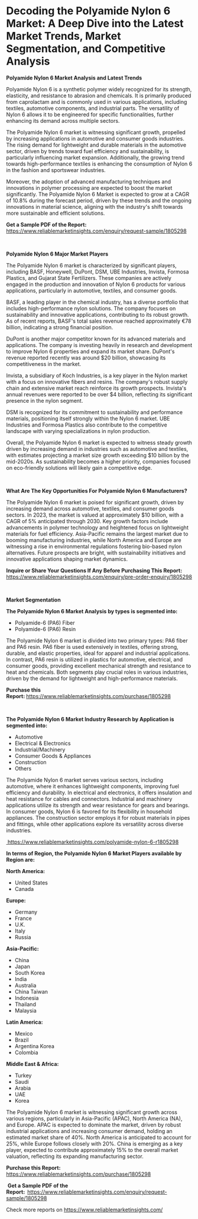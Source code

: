 <p><h1>Decoding the Polyamide Nylon 6 Market: A Deep Dive into the Latest Market Trends, Market Segmentation, and Competitive Analysis</h1></p><p><strong>Polyamide Nylon 6 Market Analysis and Latest Trends</strong></p>
<p><p>Polyamide Nylon 6 is a synthetic polymer widely recognized for its strength, elasticity, and resistance to abrasion and chemicals. It is primarily produced from caprolactam and is commonly used in various applications, including textiles, automotive components, and industrial parts. The versatility of Nylon 6 allows it to be engineered for specific functionalities, further enhancing its demand across multiple sectors.</p><p>The Polyamide Nylon 6 market is witnessing significant growth, propelled by increasing applications in automotive and consumer goods industries. The rising demand for lightweight and durable materials in the automotive sector, driven by trends toward fuel efficiency and sustainability, is particularly influencing market expansion. Additionally, the growing trend towards high-performance textiles is enhancing the consumption of Nylon 6 in the fashion and sportswear industries. </p><p>Moreover, the adoption of advanced manufacturing techniques and innovations in polymer processing are expected to boost the market significantly. The Polyamide Nylon 6 Market is expected to grow at a CAGR of 10.8% during the forecast period, driven by these trends and the ongoing innovations in material science, aligning with the industry's shift towards more sustainable and efficient solutions.</p></p>
<p><strong>Get a Sample PDF of the Report:&nbsp;</strong> <a href="https://www.reliablemarketinsights.com/enquiry/request-sample/1805298?utm_campaign=3005&utm_medium=2&utm_source=Github&utm_content=ia&utm_term=31032025&utm_id=polyamide-nylon-6">https://www.reliablemarketinsights.com/enquiry/request-sample/1805298</a></p>
<p>&nbsp;</p>
<p><strong>Polyamide Nylon 6 Major Market Players</strong></p>
<p><p>The Polyamide Nylon 6 market is characterized by significant players, including BASF, Honeywell, DuPont, DSM, UBE Industries, Invista, Formosa Plastics, and Gujarat State Fertilizers. These companies are actively engaged in the production and innovation of Nylon 6 products for various applications, particularly in automotive, textiles, and consumer goods.</p><p>BASF, a leading player in the chemical industry, has a diverse portfolio that includes high-performance nylon solutions. The company focuses on sustainability and innovative applications, contributing to its robust growth. As of recent reports, BASF's total sales revenue reached approximately €78 billion, indicating a strong financial position.</p><p>DuPont is another major competitor known for its advanced materials and applications. The company is investing heavily in research and development to improve Nylon 6 properties and expand its market share. DuPont's revenue reported recently was around $20 billion, showcasing its competitiveness in the market.</p><p>Invista, a subsidiary of Koch Industries, is a key player in the Nylon market with a focus on innovative fibers and resins. The company's robust supply chain and extensive market reach reinforce its growth prospects. Invista's annual revenues were reported to be over $4 billion, reflecting its significant presence in the nylon segment.</p><p>DSM is recognized for its commitment to sustainability and performance materials, positioning itself strongly within the Nylon 6 market. UBE Industries and Formosa Plastics also contribute to the competitive landscape with varying specializations in nylon production.</p><p>Overall, the Polyamide Nylon 6 market is expected to witness steady growth driven by increasing demand in industries such as automotive and textiles, with estimates projecting a market size growth exceeding $10 billion by the mid-2020s. As sustainability becomes a higher priority, companies focused on eco-friendly solutions will likely gain a competitive edge.</p></p>
<p>&nbsp;</p>
<p><strong>What Are The Key Opportunities For Polyamide Nylon 6 Manufacturers?</strong></p>
<p><p>The Polyamide Nylon 6 market is poised for significant growth, driven by increasing demand across automotive, textiles, and consumer goods sectors. In 2023, the market is valued at approximately $10 billion, with a CAGR of 5% anticipated through 2030. Key growth factors include advancements in polymer technology and heightened focus on lightweight materials for fuel efficiency. Asia-Pacific remains the largest market due to booming manufacturing industries, while North America and Europe are witnessing a rise in environmental regulations fostering bio-based nylon alternatives. Future prospects are bright, with sustainability initiatives and innovative applications shaping market dynamics.</p></p>
<p><strong>Inquire or Share Your Questions If Any Before Purchasing This Report:</strong> <a href="https://www.reliablemarketinsights.com/enquiry/pre-order-enquiry/1805298?utm_campaign=3005&utm_medium=2&utm_source=Github&utm_content=ia&utm_term=31032025&utm_id=polyamide-nylon-6">https://www.reliablemarketinsights.com/enquiry/pre-order-enquiry/1805298</a></p>
<p>&nbsp;</p>
<p><strong>Market Segmentation</strong></p>
<p><strong>The Polyamide Nylon 6 Market Analysis by types is segmented into:</strong></p>
<p><ul><li>Polyamide-6 (PA6) Fiber</li><li>Polyamide-6 (PA6) Resin</li></ul></p>
<p><p>The Polyamide Nylon 6 market is divided into two primary types: PA6 fiber and PA6 resin. PA6 fiber is used extensively in textiles, offering strong, durable, and elastic properties, ideal for apparel and industrial applications. In contrast, PA6 resin is utilized in plastics for automotive, electrical, and consumer goods, providing excellent mechanical strength and resistance to heat and chemicals. Both segments play crucial roles in various industries, driven by the demand for lightweight and high-performance materials.</p></p>
<p><strong>Purchase this Report:&nbsp;</strong><a href="https://www.reliablemarketinsights.com/purchase/1805298?utm_campaign=3005&utm_medium=2&utm_source=Github&utm_content=ia&utm_term=31032025&utm_id=polyamide-nylon-6">https://www.reliablemarketinsights.com/purchase/1805298</a></p>
<p>&nbsp;</p>
<p><strong>The Polyamide Nylon 6 Market Industry Research by Application is segmented into:</strong></p>
<p><ul><li>Automotive</li><li>Electrical & Electronics</li><li>Industrial/Machinery</li><li>Consumer Goods & Appliances</li><li>Construction</li><li>Others</li></ul></p>
<p><p>The Polyamide Nylon 6 market serves various sectors, including automotive, where it enhances lightweight components, improving fuel efficiency and durability. In electrical and electronics, it offers insulation and heat resistance for cables and connectors. Industrial and machinery applications utilize its strength and wear resistance for gears and bearings. In consumer goods, Nylon 6 is favored for its flexibility in household appliances. The construction sector employs it for robust materials in pipes and fittings, while other applications explore its versatility across diverse industries.</p></p>
<p><a href="https://www.reliablemarketinsights.com/polyamide-nylon-6-r1805298?utm_campaign=3005&utm_medium=2&utm_source=Github&utm_content=ia&utm_term=31032025&utm_id=polyamide-nylon-6">&nbsp;https://www.reliablemarketinsights.com/polyamide-nylon-6-r1805298</a></p>
<p><strong>In terms of Region, the Polyamide Nylon 6 Market Players available by Region are:</strong></p>
<p>
    <p> <strong> North America: </strong>
        <ul>
            <li>United States</li>
            <li>Canada</li>
        </ul>
        </p> 
    <p> <strong> Europe: </strong>
        <ul>
            <li>Germany</li>
            <li>France</li>
            <li>U.K.</li>
            <li>Italy</li>
            <li>Russia</li>
        </ul>
        </p> 
    <p> <strong> Asia-Pacific: </strong>
        <ul>
            <li>China</li>
            <li>Japan</li>
            <li>South Korea</li>
            <li>India</li>
            <li>Australia</li>
            <li>China Taiwan</li>
            <li>Indonesia</li>
            <li>Thailand</li>
            <li>Malaysia</li>
        </ul>
        </p> 
    <p> <strong> Latin America: </strong>
        <ul>
            <li>Mexico</li>
            <li>Brazil</li>
            <li>Argentina Korea</li>
            <li>Colombia</li>
        </ul>
        </p> 
    <p> <strong> Middle East & Africa: </strong>
        <ul>
            <li>Turkey</li>
            <li>Saudi</li>
            <li>Arabia</li>
            <li>UAE</li>
            <li>Korea</li>
        </ul>
    </p>
    </p>
<p><p>The Polyamide Nylon 6 market is witnessing significant growth across various regions, particularly in Asia-Pacific (APAC), North America (NA), and Europe. APAC is expected to dominate the market, driven by robust industrial applications and increasing consumer demand, holding an estimated market share of 40%. North America is anticipated to account for 25%, while Europe follows closely with 20%. China is emerging as a key player, expected to contribute approximately 15% to the overall market valuation, reflecting its expanding manufacturing sector.</p></p>
<p><strong>Purchase this Report: </strong><a href="https://www.reliablemarketinsights.com/purchase/1805298?utm_campaign=3005&utm_medium=2&utm_source=Github&utm_content=ia&utm_term=31032025&utm_id=polyamide-nylon-6">https://www.reliablemarketinsights.com/purchase/1805298</a></p>
<p>&nbsp;<strong>Get a Sample PDF of the Report:&nbsp;&nbsp;</strong><a href="https://www.reliablemarketinsights.com/enquiry/request-sample/1805298?utm_campaign=3005&utm_medium=2&utm_source=Github&utm_content=ia&utm_term=31032025&utm_id=polyamide-nylon-6">https://www.reliablemarketinsights.com/enquiry/request-sample/1805298</a></p>
<p><strong></strong></p>
<p>Check more reports on <a href="https://www.reliablemarketinsights.com/?utm_campaign=3005&utm_medium=2&utm_source=Github&utm_content=ia&utm_term=31032025&utm_id=polyamide-nylon-6">https://www.reliablemarketinsights.com/</a></p>